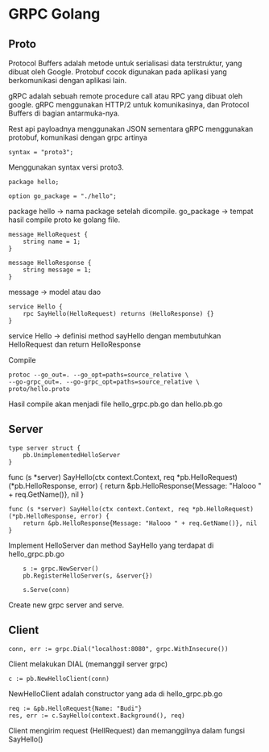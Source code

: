 # GRPC Golang

## Proto

Protocol Buffers adalah metode untuk serialisasi data terstruktur, yang dibuat oleh Google. Protobuf cocok digunakan pada aplikasi yang berkomunikasi dengan aplikasi lain.

gRPC adalah sebuah remote procedure call atau RPC yang dibuat oleh google. gRPC menggunakan HTTP/2 untuk komunikasinya, dan Protocol Buffers di bagian antarmuka-nya. 

Rest api payloadnya menggunakan JSON sementara gRPC menggunakan protobuf, komunikasi dengan grpc artinya 

```
syntax = "proto3";

```
Menggunakan syntax versi proto3.

```
package hello;

option go_package = "./hello";

```
package hello -> nama package setelah dicompile.
go_package -> tempat hasil compile proto ke golang file.

```
message HelloRequest {
    string name = 1;
}

message HelloResponse {
    string message = 1;
}

```
message -> model atau dao 

```
service Hello {
    rpc SayHello(HelloRequest) returns (HelloResponse) {}
}
```

service Hello -> definisi method sayHello dengan membutuhkan HelloRequest dan return HelloResponse

Compile
```
protoc --go_out=. --go_opt=paths=source_relative \
--go-grpc_out=. --go-grpc_opt=paths=source_relative \
proto/hello.proto
```

Hasil compile akan menjadi file hello_grpc.pb.go dan hello.pb.go



## Server
```
type server struct {
	pb.UnimplementedHelloServer
}
```
func (s *server) SayHello(ctx context.Context, req *pb.HelloRequest) (*pb.HelloResponse, error) {
	return &pb.HelloResponse{Message: "Halooo " + req.GetName()}, nil
}
```
func (s *server) SayHello(ctx context.Context, req *pb.HelloRequest) (*pb.HelloResponse, error) {
	return &pb.HelloResponse{Message: "Halooo " + req.GetName()}, nil
}
```
Implement HelloServer dan method SayHello yang terdapat di hello_grpc.pb.go

```
	s := grpc.NewServer()
	pb.RegisterHelloServer(s, &server{})

	s.Serve(conn)
```
Create new grpc server and serve.


## Client

```
conn, err := grpc.Dial("localhost:8080", grpc.WithInsecure())
```
Client melakukan DIAL (memanggil server grpc)

```
c := pb.NewHelloClient(conn)
```
NewHelloClient adalah constructor yang ada di hello_grpc.pb.go


```
req := &pb.HelloRequest{Name: "Budi"}
res, err := c.SayHello(context.Background(), req)    
````
Client mengirim request (HellRequest) dan memanggilnya dalam fungsi SayHello()



